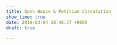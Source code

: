 ```yaml
---
title: Open House & Petition Circulation
show_time: true
date: 2018-03-04 18:48:57 +0000
draft: true

---
```

